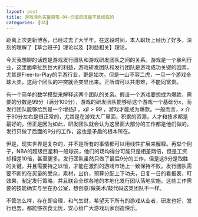```yaml
---
layout: post
title: 游戏海外买量随笔-04-价值的度量不是线性的
categories: [UA]
---
```


距离上次更新博客，已经过去了大半年。在这段时间，本人职场上经历了好多，深刻的理解了【草台班子】理论以及【利益相关】理论。

今天我想聊的话题是游戏发行团队和游戏研发团队之间的关系。游戏是一个暴利行业，这里面牵扯到巨大的利益，游戏研发团队和发行团队是游戏成功关键的因素，尤其是Free-to-Play的手游行业，更是如次。但是一山不容二虎，一旦一个游戏全球大卖，这两个团队的冲突就会突显出来。正所谓可以共患难，不能同富贵。

有一个简单的数学模型来解释这两个团队的关系。假设一个游戏要想成为爆款，需要的分数是99分（满分100分），游戏的研发团队能够给这个游戏一个基础分$x$，而发行团队能够给到是一个增益$\beta$ 。$x\beta > 99$ ，游戏才能成为爆款。一般而言，$x$ 介于90分左右是很正常的，尤其是在游戏大厂里面，积累的资源，人才和技术都是最好的，但正是因为如此，研发团队就会认为这里面大部分的工作都是他们做的，发行只做了后面的9分的工作，这也是矛盾的根本所在。

但是，现实世界是复杂的，并不是所有的事情都可以用线性扩展来解释。再举个例子，NBA的超级巨星和一般球员，他们的场均得分可能只是相差两倍，但是工资却相差10倍，甚至更多。发行团队虽然只做了最后9分的工作，但是这9分是取胜的关键，并且需要持之以恒，才能在激烈的游戏市场上一致保持不败。发行团队需要不断的在买量的受众，素材，出价，预算分配上下功夫，日复一日的看报表，盯效果，制定发行策略，并且联合全球各地的本地化发行团队落地实施。这些工作需要的技能确实与坐在办公室，想创意/做美术/敲代码这类团队不一样。

不管怎么样，存在即合理，和气生财，希望天下所有的游戏从业者，研发也好，发行也罢，都能够衣食无忧，安心给广大游戏玩家创造快乐。



